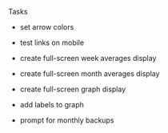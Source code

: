 Tasks
- set arrow colors
- test links on mobile

- create full-screen week averages display
- create full-screen month averages display
- create full-screen graph display

- add labels to graph
- prompt for monthly backups
